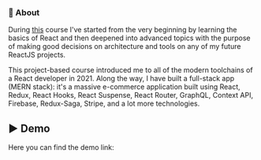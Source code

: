 ### 🎯 About

During [this](https://academy.zerotomastery.io/p/complete-react-developer-redux-hooks-graphql-zero-to-mastery) course I've started from the very beginning by learning the basics of React and then deepened into advanced topics with the purpose of making good decisions on architecture and tools on any of my future ReactJS projects.

This project-based course introduced me to all of the modern toolchains of a React developer in 2021.
Along the way, I have built a full-stack app (MERN stack): it's a massive e-commerce application built using React, Redux, React Hooks, React Suspense, React Router, GraphQL, Context API, Firebase, Redux-Saga, Stripe, and a lot more technologies.

## ▶️ Demo

Here you can find the demo link:
